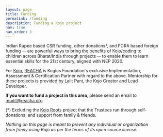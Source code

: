 ```yaml
---
layout: page
title: Funding
permalink: /funding
description: Funding a Kojo project
nav: true
nav_order: 3
---
```


Indian Rupee based CSR funding, other donations*, and FCRA based foreign funding -- are powerful ways to bring the benefits of Kojo/coding to children across Bharat/India through projects -- to enable them to learn essential skills for the 21st century, aligned with NEP 2020.

For [Kojo](/kojo), [REACHA](https://www.reacha.org/project/kojo) is Kogics Foundation's exclusive Implementation, Assessment & Certification Partner with regard to the above. Mentorship for these projects is provided by Lalit Pant, the Kojo Creator and Lead Developer.

**If you want to fund a project in this area**, please send an email to mudit@reacha.org

(*) Excluding the [Kojo Roots](/projects/01_kojo-roots/) project that the Trustees run through self-donations, and support from family & friends.

*Nothing on this page is meant to prevent any individual or organization from freely using Kojo as per the terms of its open source license.*
